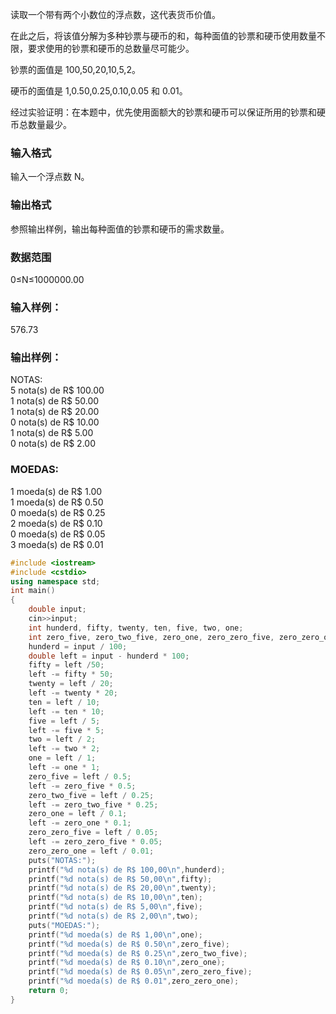 读取一个带有两个小数位的浮点数，这代表货币价值。

在此之后，将该值分解为多种钞票与硬币的和，每种面值的钞票和硬币使用数量不限，要求使用的钞票和硬币的总数量尽可能少。

钞票的面值是 100,50,20,10,5,2。

硬币的面值是 1,0.50,0.25,0.10,0.05 和 0.01。

经过实验证明：在本题中，优先使用面额大的钞票和硬币可以保证所用的钞票和硬币总数量最少。

### 输入格式
输入一个浮点数 N。

### 输出格式
参照输出样例，输出每种面值的钞票和硬币的需求数量。

### 数据范围
0≤N≤1000000.00
### 输入样例：
576.73
### 输出样例：  
NOTAS:  
5 nota(s) de R$ 100.00  
1 nota(s) de R$ 50.00  
1 nota(s) de R$ 20.00  
0 nota(s) de R$ 10.00  
1 nota(s) de R$ 5.00  
0 nota(s) de R$ 2.00  
### MOEDAS:
1 moeda(s) de R$ 1.00  
1 moeda(s) de R$ 0.50  
0 moeda(s) de R$ 0.25  
2 moeda(s) de R$ 0.10  
0 moeda(s) de R$ 0.05  
3 moeda(s) de R$ 0.01  

```c++
#include <iostream>
#include <cstdio>
using namespace std;
int main()
{
    double input;
    cin>>input;
    int hunderd, fifty, twenty, ten, five, two, one;
    int zero_five, zero_two_five, zero_one, zero_zero_five, zero_zero_one;
    hunderd = input / 100;
    double left = input - hunderd * 100;
    fifty = left /50;
    left -= fifty * 50;
    twenty = left / 20;
    left -= twenty * 20;
    ten = left / 10;
    left -= ten * 10;
    five = left / 5;
    left -= five * 5;
    two = left / 2;
    left -= two * 2;
    one = left / 1;
    left -= one * 1;
    zero_five = left / 0.5;
    left -= zero_five * 0.5;
    zero_two_five = left / 0.25;
    left -= zero_two_five * 0.25;
    zero_one = left / 0.1;
    left -= zero_one * 0.1;
    zero_zero_five = left / 0.05;
    left -= zero_zero_five * 0.05;
    zero_zero_one = left / 0.01;
    puts("NOTAS:");
    printf("%d nota(s) de R$ 100,00\n",hunderd);
    printf("%d nota(s) de R$ 50,00\n",fifty);
    printf("%d nota(s) de R$ 20,00\n",twenty);
    printf("%d nota(s) de R$ 10,00\n",ten);
    printf("%d nota(s) de R$ 5,00\n",five);
    printf("%d nota(s) de R$ 2,00\n",two);
    puts("MOEDAS:");
    printf("%d moeda(s) de R$ 1,00\n",one);
    printf("%d moeda(s) de R$ 0.50\n",zero_five);
    printf("%d moeda(s) de R$ 0.25\n",zero_two_five);
    printf("%d moeda(s) de R$ 0.10\n",zero_one);
    printf("%d moeda(s) de R$ 0.05\n",zero_zero_five);
    printf("%d moeda(s) de R$ 0.01",zero_zero_one);
    return 0;
}
```
